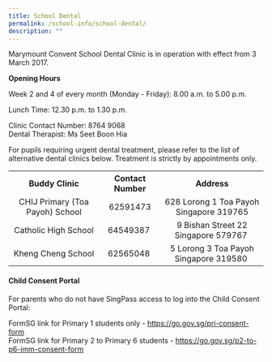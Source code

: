 ```yaml
---
title: School Dental
permalink: /school-info/school-dental/
description: ""
---
```

<p>Marymount Convent School Dental Clinic is in operation with effect from 3 March 2017.</p>
<p><strong>Opening Hours</strong></p>
<p>Week 2 and 4 of every month (Monday - Friday): 8.00 a.m. to 5.00 p.m.</p>
<p>Lunch Time: 12.30 p.m. to 1.30 p.m.</p>
<p>Clinic Contact Number: 8764 9068<br />Dental Therapist: Ms Seet Boon Hia</p>
<p>For pupils requiring urgent dental treatment, please refer to the list of alternative dental clinics below. Treatment is strictly by appointments only.</p>
<table>
<tbody>
<tr>
<th style="text-align: center;">Buddy Clinic</th>
<th style="text-align: center;">Contact Number</th>
<th style="text-align: center;">Address</th>
</tr>
<tr>
<td style="text-align: center;">CHIJ Primary&nbsp;(Toa Payoh) School</td>
<td style="text-align: center;">62591473</td>
<td style="text-align: center;">628 Lorong 1 Toa Payoh Singapore 319765</td>
</tr>
<tr>
<td style="text-align: center;">Catholic High School</td>
<td style="text-align: center;">64549387&nbsp;</td>
<td style="text-align: center;">9 Bishan Street 22 Singapore 579767&nbsp;</td>
</tr>
<tr>
<td style="text-align: center;">Kheng Cheng School</td>
<td style="text-align: center;">62565048&nbsp;</td>
<td style="text-align: center;">5 Lorong 3 Toa Payoh Singapore 319580&nbsp;</td>
</tr>
</tbody>
</table>
<h4><strong>Child Consent Portal</strong></h4>
<p>For parents who do not have SingPass access to log into the Child Consent Portal:</p>
<p>FormSG link for Primary 1 students only -&nbsp;<a href="https://go.gov.sg/pri-consent-form">https://go.gov.sg/pri-consent-form</a><br />FormSG link for Primary 2 to Primary 6 students -&nbsp;<a href="https://go.gov.sg/p2-to-p6-imm-consent-form">https://go.gov.sg/p2-to-p6-imm-consent-form</a></p>